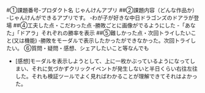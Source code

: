 #①課題番号-プロダクト名
じゃんけんアプリ
##②課題内容（どんな作品か）
-じゃんけんができるアプリです。
‐わが子が好きな中日ドラゴンズのドアラが登場
##④工夫した点・こだわった点
‐勝敗ごとに画像がでるようにした
-「あなた」「ドアラ」それぞれの勝率を表示
##⑤難しかった点・次回トライしたいこと(又は機能)
‐勝敗をモーダルで表示したかったができなかった。次回トライしたい。
⑥質問・疑問・感想、シェアしたいこと等なんでも
- [感想]モーダルを表示しようとして、上に一枚かぶっているようになってしまい、それに気づかずクリックイベントが発生しないと半日くらい右往左往した。それも検証ツールでよく見ればわかることが理解できてそれはよかった。
